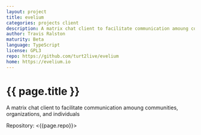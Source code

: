 ```yaml
---
layout: project
title: evelium
categories: projects client
description: A matrix chat client to facilitate communication amoung communities, organizations, and individuals
author: Travis Ralston
maturity: Beta
language: TypeScript
license: GPL3
repo: https://github.com/turt2live/evelium
home: https://evelium.io
---
```


# {{ page.title }}
A matrix chat client to facilitate communication amoung communities, organizations, and individuals

Repository: <{{page.repo}}>
